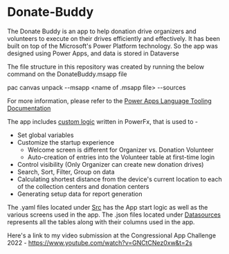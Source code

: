 # Donate-Buddy
The Donate Buddy is an app to help donation drive organizers and volunteers to execute on their drives efficiently and effectively. 
It has been built on top of the Microsoft's Power Platform technology. So the app was designed using Power Apps, and data is stored in Dataverse

The file structure in this repository was created by running the below command on the DonateBuddy.msapp file

pac canvas unpack --msapp <name of .msapp file> --sources <output folder>
  
For more information, please refer to the [Power Apps Language Tooling Documentation](https://github.com/microsoft/PowerApps-Language-Tooling/blob/master/README.md)
  
The app includes [custom logic](https://github.com/dhruvkasarabada/Donate-Buddy/blob/main/customlogic.txt) written in PowerFx, that is used to -
  * Set global variables
  * Customize the startup experience
      * Welcome screen is different for Organizer vs. Donation Volunteer
      * Auto-creation of entries into the Volunteer table at first-time login
  * Control visibility (Only Organizer can create new donation drives)
  * Search, Sort, Filter, Group on data
  * Calculating shortest distance from the device's current location to each of the collection centers and donation centers
  * Generating setup data for report generation
  
  The .yaml files located under [Src](https://github.com/dhruvkasarabada/Donate-Buddy/tree/main/Src) has the App start logic as well as the various screens used in the app.
  The .json files located under [Datasources](https://github.com/dhruvkasarabada/Donate-Buddy/tree/main/DataSources) represents all the tables along with their columns used in the app.
  
  Here's a link to my video submission at the Congressional App Challenge 2022 - https://www.youtube.com/watch?v=GNCtCNez0xw&t=2s
  
  


